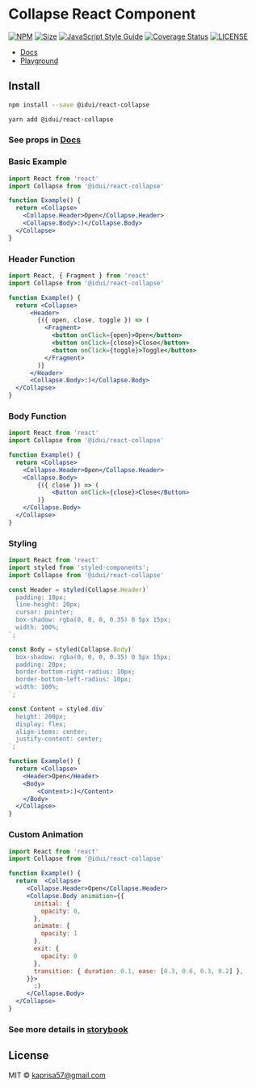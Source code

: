 # Collapse React Component

[![NPM](https://img.shields.io/npm/v/@idui/react-collapse.svg)](https://www.npmjs.com/package/@idui/react-collapse/)
[![Size](https://img.shields.io/bundlephobia/min/@idui/react-collapse)](https://www.npmjs.com/package/@idui/react-collapse)
[![JavaScript Style Guide](https://img.shields.io/badge/code_style-standard-brightgreen.svg)](https://standardjs.com)
[![Coverage Status](https://coveralls.io/repos/github/id-ui/react-collapse/badge.svg?branch=main)](https://coveralls.io/github/id-ui/react-collapse?branch=main)
[![LICENSE](https://img.shields.io/github/license/id-ui/react-collapse)](https://github.com/id-ui/react-collapse/blob/main/LICENSE)

- [Docs](https://id-ui.github.io/react-collapse/?path=/docs/collapse--playground)
- [Playground](https://id-ui.github.io/react-collapse/?path=/story/collapse--playground)

## Install

```bash
npm install --save @idui/react-collapse
```

```bash
yarn add @idui/react-collapse
```

### See props in [Docs](https://id-ui.github.io/react-collapse/?path=/docs/collapse--playground)


### Basic Example

```jsx
import React from 'react'
import Collapse from '@idui/react-collapse'

function Example() {
  return <Collapse>
    <Collapse.Header>Open</Collapse.Header>
    <Collapse.Body>:)</Collapse.Body>
  </Collapse>
}
```

### Header Function

```jsx
import React, { Fragment } from 'react'
import Collapse from '@idui/react-collapse'

function Example() {
  return <Collapse>
      <Header>
        {({ open, close, toggle }) => (
          <Fragment>
            <button onClick={open}>Open</button>
            <button onClick={close}>Close</button>
            <button onClick={toggle}>Toggle</button>
          </Fragment>
        )}
      </Header>
      <Collapse.Body>:)</Collapse.Body>
  </Collapse>
}
```

### Body Function

```jsx
import React from 'react'
import Collapse from '@idui/react-collapse'

function Example() {
  return <Collapse>
    <Collapse.Header>Open</Collapse.Header>
    <Collapse.Body>
        {({ close }) => (
            <Button onClick={close}>Close</Button>
        )}
    </Collapse.Body>
  </Collapse>
}
```

### Styling

```jsx
import React from 'react'
import styled from 'styled-components';
import Collapse from '@idui/react-collapse'

const Header = styled(Collapse.Header)`
  padding: 10px;
  line-height: 20px;
  cursor: pointer;
  box-shadow: rgba(0, 0, 0, 0.35) 0 5px 15px;
  width: 100%;
`;

const Body = styled(Collapse.Body)`
  box-shadow: rgba(0, 0, 0, 0.35) 0 5px 15px;
  padding: 20px;
  border-bottom-right-radius: 10px;
  border-bottom-left-radius: 10px;
  width: 100%;
`;

const Content = styled.div`
  height: 200px;
  display: flex;
  align-items: center;
  justify-content: center;
`;

function Example() {
  return <Collapse>
    <Header>Open</Header>
    <Body>
        <Content>:)</Content>
    </Body>
  </Collapse>
}
```

### Custom Animation

```jsx
import React from 'react'
import Collapse from '@idui/react-collapse'

function Example() {
  return  <Collapse>
     <Collapse.Header>Open</Collapse.Header>
     <Collapse.Body animation={{
       initial: {
         opacity: 0,
       },
       animate: {
         opacity: 1
       },
       exit: {
         opacity: 0
       },
       transition: { duration: 0.1, ease: [0.3, 0.6, 0.3, 0.2] },
     }}>
       :)
     </Collapse.Body>
  </Collapse>
}
```

### See more details in [storybook](https://id-ui.github.io/react-collapse/?path=/docs/collapse--playground)

## License

MIT © [kaprisa57@gmail.com](https://github.com/id-ui)